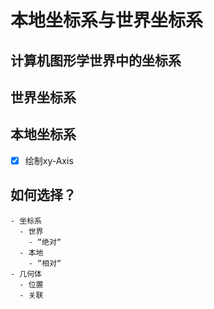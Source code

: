 # 本地坐标系与世界坐标系

## 计算机图形学世界中的坐标系

## 世界坐标系

## 本地坐标系

* [X] 绘制xy-Axis




## 如何选择？

```mindmap
- 坐标系
  - 世界
    - “绝对“
  - 本地
    - “相对“
- 几何体
  - 位置
  - 关联
```
